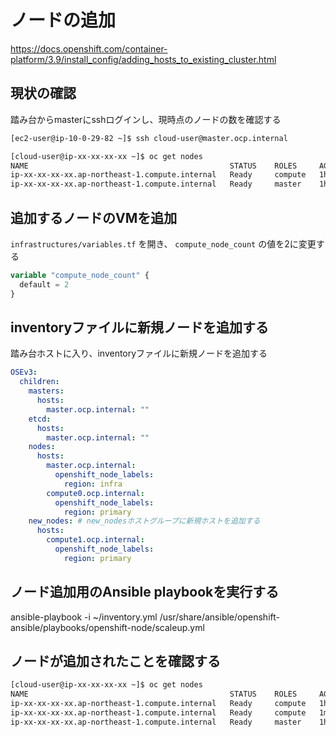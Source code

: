 # ノードの追加

https://docs.openshift.com/container-platform/3.9/install_config/adding_hosts_to_existing_cluster.html

## 現状の確認

踏み台からmasterにsshログインし、現時点のノードの数を確認する

```bash
[ec2-user@ip-10-0-29-82 ~]$ ssh cloud-user@master.ocp.internal

[cloud-user@ip-xx-xx-xx-xx ~]$ oc get nodes
NAME                                             STATUS    ROLES     AGE       VERSION
ip-xx-xx-xx-xx.ap-northeast-1.compute.internal   Ready     compute   1h        v1.9.1+a0ce1bc657
ip-xx-xx-xx-xx.ap-northeast-1.compute.internal   Ready     master    1h        v1.9.1+a0ce1bc657
```

## 追加するノードのVMを追加

`infrastructures/variables.tf` を開き、 `compute_node_count` の値を2に変更する

```terraform
variable "compute_node_count" {
  default = 2
}
```

## inventoryファイルに新規ノードを追加する

踏み台ホストに入り、inventoryファイルに新規ノードを追加する

```yaml
OSEv3:
  children:
    masters:
      hosts:
        master.ocp.internal: ""
    etcd:
      hosts:
        master.ocp.internal: ""
    nodes:
      hosts:
        master.ocp.internal:
          openshift_node_labels:
            region: infra
        compute0.ocp.internal:
          openshift_node_labels:
            region: primary
    new_nodes: # new_nodesホストグループに新規ホストを追加する
      hosts:
        compute1.ocp.internal:
          openshift_node_labels:
            region: primary
```

## ノード追加用のAnsible playbookを実行する

ansible-playbook -i ~/inventory.yml /usr/share/ansible/openshift-ansible/playbooks/openshift-node/scaleup.yml

## ノードが追加されたことを確認する

```bash
[cloud-user@ip-xx-xx-xx-xx ~]$ oc get nodes
NAME                                             STATUS    ROLES     AGE       VERSION
ip-xx-xx-xx-xx.ap-northeast-1.compute.internal   Ready     compute   1h        v1.9.1+a0ce1bc657
ip-xx-xx-xx-xx.ap-northeast-1.compute.internal   Ready     compute   1m        v1.9.1+a0ce1bc657
ip-xx-xx-xx-xx.ap-northeast-1.compute.internal   Ready     master    1h        v1.9.1+a0ce1bc657
```
